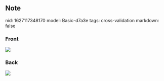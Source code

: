## Note
nid: 1627117348170
model: Basic-d7a3e
tags: cross-validation
markdown: false

### Front
<img src="paste-0a6aac7eeced5911badea07ead28331da2ca935e.jpg">

### Back
<img src="paste-8ce9d6261549f0e21be86543d128f1ac863f10aa.jpg">
